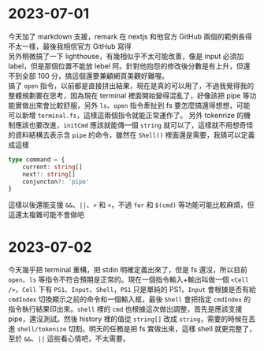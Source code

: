 # 2023-07-01
今天加了 markdown 支援，remark 在 nextjs 和他官方 GitHub 兩個的範例長得不太一樣，最後我相信官方 GitHub 寫得  
另外稍微搞了一下 lighthouse，有幾相似乎不太可能改善，像是 input 必須加 label，但是那個位置不能放 lebel 阿。針對他抱怨的修改後分數是有上升，但還不到全部 100 分，搞這個還要兼顧網頁美觀好難喔。  
搞了 `open` 指令，以前都是直接拼出結果，現在是真的可以用了，不過我覺得我的整體規劃要在思考，因為現在 terminal 裡面開始變得混亂了，好像該把 pipe 等功能實做出來會比較舒服，另外 `ls`、`open` 指令牽扯到 fs 要怎麼搞還得想想，可能可以新增 `terminal.fs`，這樣這兩個指令就能正常運作了。
另外 tokenrize 的機制應該也要改進，`initCmd` 應該就能傳一個 `string` 就可以了，這樣就不用想奇怪的資料結構去表示含 `pipe` 的命令，雖然在 `Shell()` 裡面還是需要，我猜可以定義成這樣
```ts
type command = {
    current: string[]
    next?: string[]
    conjuncton?: 'pipe'
}
```
這樣以後還能支援 `&&`、`||`、`>` 和 `<`，不過 `for` 和 `$(cmd)` 等功能可能比較麻煩，但這還太複雜可能不會做吧

# 2023-07-02
今天幾乎把 terminal 重構，把 stdin 明確定義出來了，但是 fs 還沒，所以目前 `open`、`ls` 等指令不符合預期是正常的。現在一個指令輸入+輸出叫做一個 `<Cell />`，`Cell` 下有 `PS1`、`Input`、`Shell`，`PS1` 只是單純的 PS1，`Input` 會根據是否有給 `cmdIndex` 切換顯示之前的命令和一個輸入框，最後 `Shell` 會把指定 `cmdIndex` 的指令執行結果印出來。`shell` 裡的 `cmd` 也根據這次做出調整，首先是應該支援 pipe，還沒測試。然後 history 裡的值從 `string[]` 改成 `string`，需要的時候在丟進 `shell/tokenize` 切割。明天的任務是把 fs 實做出來，這樣 shell 就更完整了，至於 `&&`、`||` 這些看心情吧，不太需要。
